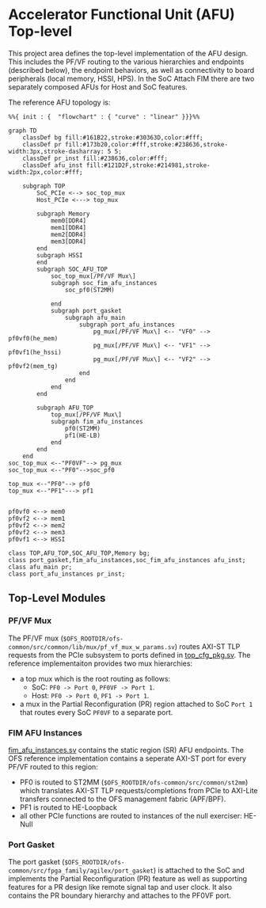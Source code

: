 # Accelerator Functional Unit (AFU) Top-level

This project area defines the top-level implementation of the AFU design. This includes the PF/VF routing to the various hierarchies and endpoints (described below), the endpoint behaviors, as well as connectivity to board peripherals (local memory, HSSI, HPS). In the SoC Attach FIM there are two separately composed AFUs for Host and SoC features.

The reference AFU topology is:

```mermaid
%%{ init : {  "flowchart" : { "curve" : "linear" }}}%%

graph TD
    classDef bg fill:#161B22,stroke:#30363D,color:#fff;
    classDef pr fill:#173b20,color:#fff,stroke:#238636,stroke-width:3px,stroke-dasharray: 5 5;
    classDef pr_inst fill:#238636,color:#fff;
    classDef afu_inst fill:#121D2F,stroke:#214981,stroke-width:2px,color:#fff;

    subgraph TOP
        SoC_PCIe <--> soc_top_mux
        Host_PCIe <---> top_mux

        subgraph Memory
            mem0[DDR4]
            mem1[DDR4]
            mem2[DDR4]
            mem3[DDR4]
        end
        subgraph HSSI
        end
        subgraph SOC_AFU_TOP
            soc_top_mux[/PF/VF Mux\]
            subgraph soc_fim_afu_instances
                soc_pf0(ST2MM)
         
            end
            subgraph port_gasket
                subgraph afu_main
                    subgraph port_afu_instances
                        pg_mux[/PF/VF Mux\] <-- "VF0" --> pf0vf0(he_mem)
                        pg_mux[/PF/VF Mux\] <-- "VF1" --> pf0vf1(he_hssi)
                        pg_mux[/PF/VF Mux\] <-- "VF2" --> pf0vf2(mem_tg)
                    end
                end
            end
        end

        subgraph AFU_TOP
            top_mux[/PF/VF Mux\]
            subgraph fim_afu_instances
                pf0(ST2MM)
                pf1(HE-LB)
            end
        end
    end
soc_top_mux <--"PF0VF"--> pg_mux
soc_top_mux <--"PF0"-->soc_pf0

top_mux <--"PF0"--> pf0
top_mux <--"PF1"---> pf1


pf0vf0 <--> mem0
pf0vf2 <--> mem1
pf0vf2 <--> mem2
pf0vf2 <--> mem3
pf0vf1 <--> HSSI

class TOP,AFU_TOP,SOC_AFU_TOP,Memory bg;
class port_gasket,fim_afu_instances,soc_fim_afu_instances afu_inst;
class afu_main pr;
class port_afu_instances pr_inst;
```

## Top-Level Modules

### PF/VF Mux
The PF/VF mux (`$OFS_ROOTDIR/ofs-common/src/common/lib/mux/pf_vf_mux_w_params.sv`) routes AXI-ST TLP requests from the PCIe subsystem to ports defined in [top_cfg_pkg.sv](mux/top_cfg_pkg.sv). The reference implementaiton provides two mux hierarchies:
* a top mux which is the root routing as follows:
    * SoC: `PF0 -> Port 0`, `PF0VF -> Port 1`.
    * Host: `PF0 -> Port 0`, `PF1 -> Port 1`.
* a mux in the Partial Reconfiguration (PR) region attached to SoC `Port 1` that routes every SoC `PF0VF` to a separate port.

### FIM AFU Instances

[fim\_afu\_instances.sv](fim_afu_instances.sv) contains the static region (SR) AFU endpoints. The OFS reference implementation contains a seperate AXI-ST port for every PF/VF routed to this region:
* PF0 is routed to ST2MM (`$OFS_ROOTDIR/ofs-common/src/common/st2mm`) which translates AXI-ST TLP requests/completions from PCIe to AXI-Lite transfers connected to the OFS management fabric (APF/BPF).
* PF1 is routed to HE-Loopback
* all other PCIe functions are routed to instances of the null exerciser: HE-Null

### Port Gasket

The port gasket (`$OFS_ROOTDIR/ofs-common/src/fpga_family/agilex/port_gasket`) is attached to the SoC and implements the Partial Reconfiguration (PR) feature as well as supporting features for a PR design like remote signal tap and user clock. It also contains the PR boundary hierarchy and attaches to the PF0VF port.
